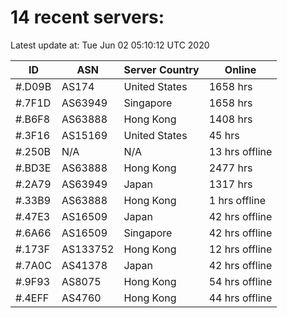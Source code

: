 # 14 recent servers:

Latest update at: Tue Jun 02 05:10:12 UTC 2020

| ID | ASN | Server Country | Online |
| -- | --- | -------------- | ------ |
| #.D09B | AS174 | United States | 1658 hrs |
| #.7F1D | AS63949 | Singapore | 1658 hrs |
| #.B6F8 | AS63888 | Hong Kong | 1408 hrs |
| #.3F16 | AS15169 | United States | 45 hrs |
| #.250B | N/A | N/A | 13 hrs offline |
| #.BD3E | AS63888 | Hong Kong | 2477 hrs |
| #.2A79 | AS63949 | Japan | 1317 hrs |
| #.33B9 | AS63888 | Hong Kong | 1 hrs offline |
| #.47E3 | AS16509 | Japan | 42 hrs offline |
| #.6A66 | AS16509 | Singapore | 42 hrs offline |
| #.173F | AS133752 | Hong Kong | 12 hrs offline |
| #.7A0C | AS41378 | Japan | 42 hrs offline |
| #.9F93 | AS8075 | Hong Kong | 54 hrs offline |
| #.4EFF | AS4760 | Hong Kong | 44 hrs offline |

